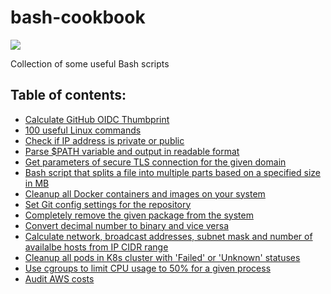 # bash-cookbook 
![](https://i.imgur.com/1cl8FAf.png)

Collection of some useful Bash scripts

## Table of contents:
- [Calculate GitHub OIDC Thumbprint](./github-oidc-thumbprint/)
- [100 useful Linux commands](./100-linux-commands/)
- [Check if IP address is private or public](../../tree/check-ip-type)
- [Parse $PATH variable and output in readable format](../../tree/parse-path)
- [Get parameters of secure TLS connection for the given domain](../../tree/tls-info)
- [Bash script that splits a file into multiple parts based on a specified size in MB](../../tree/split-file)
- [Cleanup all Docker containers and images on your system](../../tree/docker-cleanup)
- [Set Git config settings for the repository](../../tree/git-account-switcher)
- [Completely remove the given package from the system](../../tree/remove-package)
- [Convert decimal number to binary and vice versa](../../tree/bdconvert)
- [Calculate network, broadcast addresses, subnet mask and number of availalbe hosts from IP CIDR range](../../tree/cidrcalc)
- [Cleanup all pods in K8s cluster with 'Failed' or 'Unknown' statuses](../../tree/k8s-cleanup-pods)
- [Use cgroups to limit CPU usage to 50% for a given process](./linux-namespaces-cgroups/)
- [Audit AWS costs](./aws-cost-audit/)